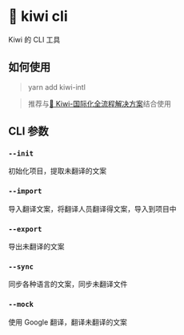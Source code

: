 # 🐤 kiwi cli

Kiwi 的 CLI 工具

## 如何使用

> yarn add kiwi-intl

> 推荐与[🐤 Kiwi-国际化全流程解决方案](https://github.com/nefe/kiwi)结合使用

## CLI 参数
### `--init`
初始化项目，提取未翻译的文案

### `--import`
导入翻译文案，将翻译人员翻译得文案，导入到项目中

### `--export`
导出未翻译的文案

### `--sync`
同步各种语言的文案，同步未翻译文件

### `--mock`
使用 Google 翻译，翻译未翻译的文案